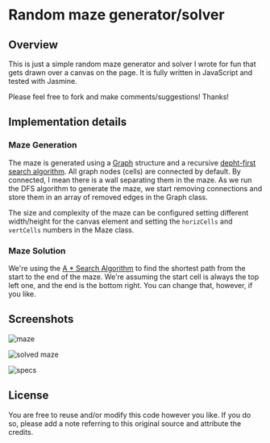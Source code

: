 # Random maze generator/solver

## Overview

This is just a simple random maze generator and solver I wrote for fun that gets drawn over a canvas on the page. It is fully written in JavaScript and tested with Jasmine.

Please feel free to fork and make comments/suggestions! Thanks!

## Implementation details

### Maze Generation

The maze is generated using a [Graph](http://en.wikipedia.org/wiki/Graph_(data_structure)) structure and a recursive [depht-first search algorithm](http://en.wikipedia.org/wiki/Depth-first_search).
All graph nodes (cells) are connected by default. By connected, I mean there is a wall separating them in the maze. As we run the DFS algorithm
to generate the maze, we start removing connections and store them in an array of removed edges in the Graph class.

The size and complexity of the maze can be configured setting different width/height for the canvas element and setting the ``horizCells`` and ``vertCells`` numbers in the Maze class.

### Maze Solution

We're using the [A * Search Algorithm](http://en.wikipedia.org/wiki/A*_search_algorithm) to find the shortest path from the start to the end of the maze. We're assuming the start cell is always the top left one, and the end is the bottom right. You can change that, however, if you like.

## Screenshots

![maze](https://raw.github.com/felipecsl/random-maze-generator/master/maze.png)

![solved maze](https://raw.github.com/felipecsl/random-maze-generator/master/solution.png)

![specs](https://raw.github.com/felipecsl/random-maze-generator/master/specs.png)

## License

You are free to reuse and/or modify this code however you like. 
If you do so, please add a note referring to this original source and attribute the credits.